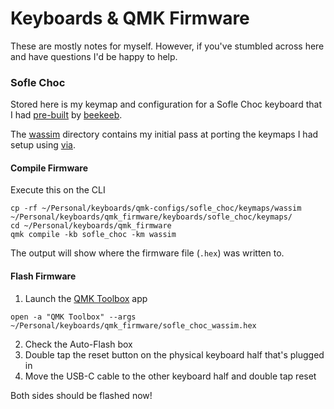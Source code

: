 # Keyboards & QMK Firmware

These are mostly notes for myself. However, if you've stumbled across here and have questions I'd be happy to help.

### Sofle Choc

Stored here is my keymap and configuration for a Sofle Choc keyboard that I had [pre-built](https://shop.beekeeb.com/product/presoldered-sofle-rgb-choc-v2-1/) by [beekeeb](https://beekeeb.com).

The [wassim](./sofle_choc/keymaps/wassim) directory contains my initial pass at porting the keymaps I had setup using [via](https://usevia.app/).

#### Compile Firmware

Execute this on the CLI

```shell
cp -rf ~/Personal/keyboards/qmk-configs/sofle_choc/keymaps/wassim ~/Personal/keyboards/qmk_firmware/keyboards/sofle_choc/keymaps/
cd ~/Personal/keyboards/qmk_firmware
qmk compile -kb sofle_choc -km wassim
```

The output will show where the firmware file (`.hex`) was written to.

#### Flash Firmware

1. Launch the [QMK Toolbox](https://github.com/qmk/qmk_toolbox) app

```shell
open -a "QMK Toolbox" --args ~/Personal/keyboards/qmk_firmware/sofle_choc_wassim.hex
```

2. Check the Auto-Flash box
3. Double tap the reset button on the physical keyboard half that's plugged in
4. Move the USB-C cable to the other keyboard half and double tap reset

Both sides should be flashed now!
